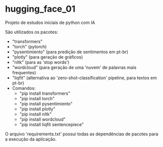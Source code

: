 # hugging_face_01
Projeto de estudos iniciais de python com IA

São utilizados os pacotes:
- "transformers"
- "torch" (pytorch)
- "pysentimiento" (para predição de sentimentos em pt-br)
- "plotly" (para geração de gráficos)
- "nltk" (para as 'stop words')
- "wordcloud" (para geração de uma 'nuvem' de palavras mais frequentes)
- "liqfit" (alternativa ao 'zero-shot-classification' pipeline, para textos em pt-br)
- Comandos:
  - "pip install transformers"
  - "pip install torch"
  - "pip install pysentimiento"
  - "pip install plotly"
  - "pip install nltk"
  - "pip install wordcloud"
  - "pip install liqfit sentencepiece"

O arquivo 'requirements.txt' possui todas as dependências de pacotes para a execução da aplicação. 